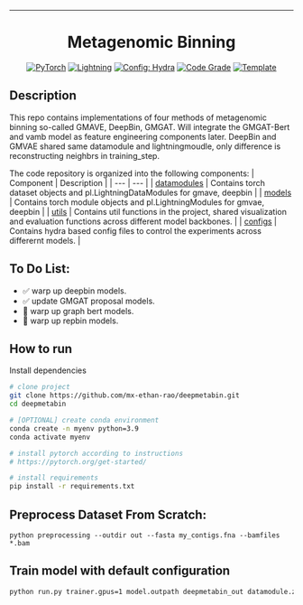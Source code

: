 
---

<div align="center">

# Metagenomic Binning

<a href="https://pytorch.org/get-started/locally/"><img alt="PyTorch" src="https://img.shields.io/badge/PyTorch-ee4c2c?logo=pytorch&logoColor=white"></a>
<a href="https://pytorchlightning.ai/"><img alt="Lightning" src="https://img.shields.io/badge/-Lightning-792ee5?logo=pytorchlightning&logoColor=white"></a>
<a href="https://hydra.cc/"><img alt="Config: Hydra" src="https://img.shields.io/badge/Config-Hydra-89b8cd"></a>
<a href="https://app.codiga.io/"><img alt="Code Grade" src="https://api.codiga.io/project/33753/status/svg"></a>
<a href="https://github.com/ashleve/lightning-hydra-template"><img alt="Template" src="https://img.shields.io/badge/-Lightning--Hydra--Template-017F2F?style=flat&logo=github&labelColor=gray"></a><br>
</div>

## Description

This repo contains implementations of four methods of metagenomic binning so-called GMAVE, DeepBin, GMGAT. Will integrate the GMGAT-Bert and vamb model as feature engineering components later. DeepBin and GMVAE shared same datamodule and lightningmoudle, only difference is reconstructing neighbrs in training_step.

The code repository is organized into the following components:
| Component | Description |
| --- | --- |
| [datamodules](https://github.com/eddiecong/Test-binning/tree/main/src/datamodules) | Contains torch dataset objects and pl.LightningDataModules for gmave, deepbin |
| [models](https://github.com/eddiecong/Test-binning/tree/main/src/models) | Contains torch module objects and pl.LightningModules for gmvae, deepbin |
| [utils](https://github.com/eddiecong/Test-binning/tree/main/src/utils) | Contains util functions in the project, shared visualization and evaluation functions across different model backbones. |
| [configs](https://github.com/eddiecong/Test-binning/tree/main/configs) | Contains hydra based config files to control the experiments across differernt models. |


## To Do List:
- :white_check_mark: warp up deepbin models.
- :white_check_mark: update GMGAT proposal models.
- :black_square_button: warp up graph bert models.
- :black_square_button: warp up repbin models.

## How to run

Install dependencies

```bash
# clone project
git clone https://github.com/mx-ethan-rao/deepmetabin.git
cd deepmetabin

# [OPTIONAL] create conda environment
conda create -n myenv python=3.9
conda activate myenv

# install pytorch according to instructions
# https://pytorch.org/get-started/

# install requirements
pip install -r requirements.txt
```

## Preprocess Dataset From Scratch:
```
python preprocessing --outdir out --fasta my_contigs.fna --bamfiles *.bam
```

## Train model with default configuration

```bash
python run.py trainer.gpus=1 model.outpath deepmetabin_out datamodule.zarr_dataset_path
```